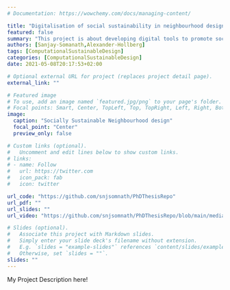 ```yaml
---
# Documentation: https://wowchemy.com/docs/managing-content/

title: "Digitalisation of social sustainability in neighbourhood design"
featured: false
summary: "This project is about developing digital tools to promote social sustainability in neighbourhood design"
authors: [Sanjay-Somanath,Alexander-Hollberg]
tags: [ComputationalSustainableDesign]
categories: [ComputationalSustainableDesign]
date: 2021-05-08T20:17:53+02:00

# Optional external URL for project (replaces project detail page).
external_link: ""

# Featured image
# To use, add an image named `featured.jpg/png` to your page's folder.
# Focal points: Smart, Center, TopLeft, Top, TopRight, Left, Right, BottomLeft, Bottom, BottomRight.
image:
  caption: "Socially Sustainable Neighbourhood design"
  focal_point: "Center"
  preview_only: false

# Custom links (optional).
#   Uncomment and edit lines below to show custom links.
# links:
# - name: Follow
#   url: https://twitter.com
#   icon_pack: fab
#   icon: twitter

url_code: "https://github.com/snjsomnath/PhDThesisRepo"
url_pdf: ""
url_slides: ""
url_video: "https://github.com/snjsomnath/PhDThesisRepo/blob/main/media/demoA.gif"

# Slides (optional).
#   Associate this project with Markdown slides.
#   Simply enter your slide deck's filename without extension.
#   E.g. `slides = "example-slides"` references `content/slides/example-slides.md`.
#   Otherwise, set `slides = ""`.
slides: ""
---
```

My Project Description here!
